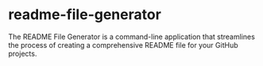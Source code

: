 # readme-file-generator
The README File Generator is a command-line application that streamlines the process of creating a comprehensive README file for your GitHub projects. 

